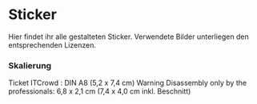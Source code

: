 # Sticker
Hier findet ihr alle gestalteten Sticker.
Verwendete Bilder unterliegen den entsprechenden Lizenzen.

### Skalierung
Ticket ITCrowd : DIN A8 (5,2 x 7,4 cm)
Warning Disassembly only by the professionals: 6,8 x 2,1 cm (7,4 x 4,0 cm inkl. Beschnitt)